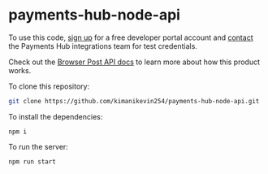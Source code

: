 # payments-hub-node-api

To use this code, [sign up](https://developer.paymentshub.com/auth/signup) for a free developer portal account and [contact](https://developer.paymentshub.com/contact) the Payments Hub integrations team for test credentials.

Check out the [Browser Post API docs](https://developer.paymentshub.com/products/card-not-present/browser-post/integration) to learn more about how this product works.

To clone this repository:

```bash
git clone https://github.com/kimanikevin254/payments-hub-node-api.git
```

To install the dependencies:

```
npm i
```

To run the server:

```
npm run start
```
